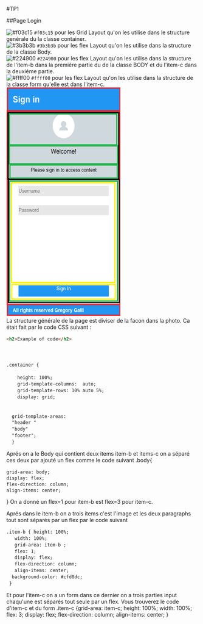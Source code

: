 #TP1

##Page Login

![#f03c15](https://via.placeholder.com/15/f03c15/f03c15.png) `#f03c15` pour les Grid Layout qu'on les utilise dans le structure genérale du la classe container.  
![#3b3b3b](https://via.placeholder.com/15/f03c15/f03c15.png) `#3b3b3b` pour les flex Layout qu'on les utilise dans la structure de la classe Body.  
![#224900](https://via.placeholder.com/15/f03c15/f03c15.png) `#224900` pour les flex Layout qu'on les utilise dans la structure de l'item-b dans la premiére partie du de la classe BODY et du l'item-c dans la deuxiéme partie.  
![#ffff00](https://via.placeholder.com/15/f03c15/f03c15.png) `#ffff00` pour les flex Layout qu'on les utilise dans la structure de la classe form qu'elle est dans l'item-c.  
<img src="https://github.com/Master-2-MIAGE-MBDS/web-integration-responsive-design-MatallahMouncif/blob/main/Capture/FLogin.png"  title="Login" width=300px height=600px>  
La structure générale de la page est diviser de la facon dans la photo. Ca était fait par le code CSS suivant :  
```html
<h2>Example of code</h2>



.container {
    
    height: 100%;
    grid-template-columns:  auto;
    grid-template-rows: 10% auto 5%;
    display: grid;
  
  
  grid-template-areas:
  "header "
  "body"
  "footer";
  }
  ```
  
  Aprés on a le Body qui contient deux items item-b et items-c on a séparé ces deux par ajouté un flex comme le code suivant
  .body{
    
    grid-area: body;
    display: flex;
    flex-direction: column;
    align-items: center; 
    
  
  }
  On a donné un flex=1 pour item-b est flex=3 pour item-c. 
  
  
 Aprés dans le item-b on a trois items c'est l'image et les deux paragraphs tout sont séparés par un flex par le code suivant
 ```html
 .item-b { height: 100%;
    width: 100%;
    grid-area: item-b ;
    flex: 1;
    display: flex;
    flex-direction: column;
    align-items: center;
   background-color: #cfd8dc; 
  }
 ```

  
  Et pour l'item-c on a un form dans ce dernier on a trois parties input chaqu'une est séparés tout seule par un flex. Vous trouverez le code d'item-c et du form
   .item-c {grid-area: item-c;
    height: 100%;
    width: 100%;
    flex: 3;
    display: flex;
    flex-direction: column;
    align-items: center; 
    } 
    
    
  
  






